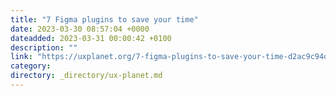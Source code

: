 ```yaml
---
title: "7 Figma plugins to save your time"
date: 2023-03-30 08:57:04 +0000
dateadded: 2023-03-31 00:00:42 +0100
description: ""
link: "https://uxplanet.org/7-figma-plugins-to-save-your-time-d2ac9c94d0ea?source=rss----819cc2aaeee0---4"
category:
directory: _directory/ux-planet.md
---
```

